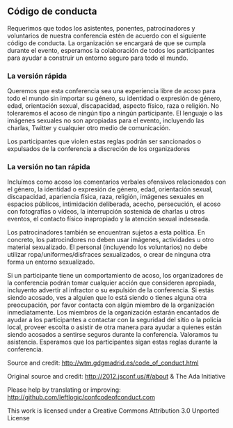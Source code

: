 ## Código de conducta
Requerimos que todos los asistentes, ponentes, patrocinadores y voluntarios de nuestra conferencia estén de acuerdo con el siguiente código de conducta.
La organización se encargará de que se cumpla durante el evento, esperamos la colaboración de todos los participantes para ayudar a construir un entorno seguro para todo el mundo.

### La versión rápida
Queremos que esta conferencia sea una experiencia libre de acoso para todo el mundo sin importar su género, su identidad o expresión de género, edad, orientación sexual, discapacidad, aspecto físico, raza o religión. No toleraremos el acoso de ningún tipo a ningún participante.
El lenguaje o las imágenes sexuales no son apropiadas para el evento, incluyendo las charlas, Twitter y cualquier otro medio de comunicación.

Los participantes que violen estas reglas podrán ser sancionados o expulsados de la conferencia a discreción de los organizadores

### La versión no tan rápida
Incluímos como acoso los comentarios verbales ofensivos relacionados con el género, la identidad o expresión de género, edad, orientación sexual, discapacidad, apariencia física, raza, religión, imágenes sexuales en espacios públicos, intimidación deliberada, acecho, persecución, el acoso con fotografías o vídeos, la interrupción sostenida de charlas u otros eventos, el contacto físico inapropiado y la atención sexual indeseada.

Los patrocinadores también se encuentran sujetos a esta política. En concreto, los patrocindores no deben usar imágenes, actividades u otro material sexualizado. El personal (incluyendo los voluntarios) no debe utilizar ropa/uniformes/disfraces sexualizados, o crear de ninguna otra forma un entorno sexualizado.

Si un participante tiene un comportamiento de acoso, los organizadores de la conferencia podrán tomar cualquier acción que consideren apropiada, incluyento advertir al infractor o su expulsión de la conferencia.
Si estás siendo acosado, ves a alguien que lo está siendo o tienes alguna otra preocupación, por favor contacta con algún miembro de la organización inmediatamente.
Los miembros de la organización estarán encantados de ayudar a los participantes a contactar con la seguridad del sitio o la policía local, proveer escolta o asistir de otra manera para ayudar a quienes están siendo acosados a sentirse seguros durante la conferencia.
Valoramos tu asistencia. Esperamos que los participantes sigan estas reglas durante la conferencia.

Source and credit: http://wtm.gdgmadrid.es/code_of_conduct.html

Original source and credit: http://2012.jsconf.us/#/about & The Ada Initiative

Please help by translating or improving: http://github.com/leftlogic/confcodeofconduct.com

This work is licensed under a Creative Commons Attribution 3.0 Unported License
